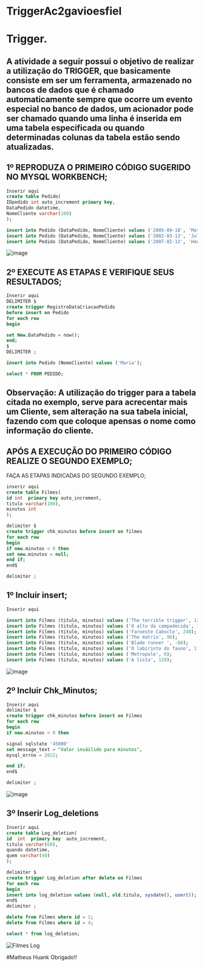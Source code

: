 # TriggerAc2gavioesfiel
# Trigger.
## A atividade a seguir possui o objetivo de realizar a utilização do TRIGGER, que basicamente consiste em ser um ferramenta, armazenado no bancos de dados que é chamado automaticamente sempre que ocorre um evento especial no banco de dados, um acionador pode ser chamado quando uma linha é inserida em uma tabela especificada ou quando determinadas colunas da tabela estão sendo atualizadas.

## 1º REPRODUZA O PRIMEIRO CÓDIGO SUGERIDO NO MYSQL WORKBENCH; 
```SQL
Inserir aqui
create table Pedido(
IDpedido int auto_increment primary key,
DataPedido datetime,
NomeCliente varchar(100)
);

insert into Pedido (DataPedido, NomeCliente) values ('2005-09-18', 'Matheus');
insert into Pedido (DataPedido, NomeCliente) values ('2002-03-13', 'Julio');
insert into Pedido (DataPedido, NomeCliente) values ('2007-02-13', 'Henrique');
```
![image](https://github.com/huankzera/TriggerAc2gavioesfiel/assets/126423433/1fceb437-ffb4-4909-a83f-2da2cd794b3d)


## 2º EXECUTE AS ETAPAS E VERIFIQUE SEUS RESULTADOS; 
```SQL
Inserir aqui
DELIMITER $
create trigger RegistroDataCriacaoPedido
before insert on Pedido
for each row 
begin 

set New.DataPedido = now();
end;
$
DELIMITER ;

insert into Pedido (NomeCliente) values ('Maria');

select * FROM PEDIDO; 
```


## Observação: A utilização do trigger para a tabela citada no exemplo, serve para acrecentar mais um Cliente, sem alteração na sua tabela inicial, fazendo com que coloque apensas o nome como informação do cliente. 


## APÓS A EXECUÇÃO DO PRIMEIRO CÓDIGO REALIZE O SEGUNDO EXEMPLO;
FAÇA AS ETAPAS INDICADAS DO SEGUNDO EXEMPLO;

```SQL
inserir aqui
create table Filmes(
id int  primary key auto_increment,
titulo varchar(100),
minutos int 
); 

delimiter $ 
create trigger chk_minutos before insert on filmes 
for each row 
begin
if new.minutos < 0 then 
set new.minutos = null;
end if;
end$

delimiter ;
```
## 1º Incluir insert;
```SQL
Inserir aqui

insert into Filmes (titulo, minutos) values ('The terrible trigger', 120);
insert into Filmes (titulo, minutos) values ('O alto da campadecida', 135);
insert into Filmes (titulo, minutos) values ('Faroeste Caboclo', 240);
insert into Filmes (titulo, minutos) values ('The matrix', 90);
insert into Filmes (titulo, minutos) values ('Blade runner ', -88);
insert into Filmes (titulo, minutos) values ('O labirinto do fauno', 110);
insert into Filmes (titulo, minutos) values ('Metropole', 0);
insert into Filmes (titulo, minutos) values ('A lista', 120);
```
![image](https://github.com/huankzera/TriggerAc2gavioesfiel/assets/126423433/cd6780c7-f456-4d3d-bba4-3b5d3b4ae2f8)



## 2º Incluir Chk_Minutos; 
```SQL
Inserir aqui
delimiter $ 
create trigger chk_minutos before insert on Filmes
for each row 
begin
if new.minutos < 0 then 

signal sqlstate '45000'
set message_text = "Valor inváilido para minutos", 
mysql_errno = 2022; 

end if;
end$ 

delimiter ;
```
![image](https://github.com/WanderleiJullia/Trigger./assets/144744092/20dbdce9-a5c2-4347-9ed8-ae3d7e33f430)

## 3º Inserir Log_deletions 
```SQL
Inserir aqui
create table Log_deletion(
id  int  primary key  auto_increment,
titulo varchar(60),
quando datetime,
quem varchar(40)
);

delimiter $ 
create trigger Log_deletion after delete on Filmes 
for each row 
begin
insert into log_deletion values (null, old.titulo, sysdate(), user());
end$ 
delimiter ; 

delete from Filmes where id = 2;
delete from Filmes where id = 4;

select * from log_deletion;
```
![Filmes Log ](https://github.com/WanderleiJullia/Trigger./assets/144744092/fa96b0f5-b6ac-405b-8902-68136a35955a)



#Matheus Huank
Obrigado!! 
